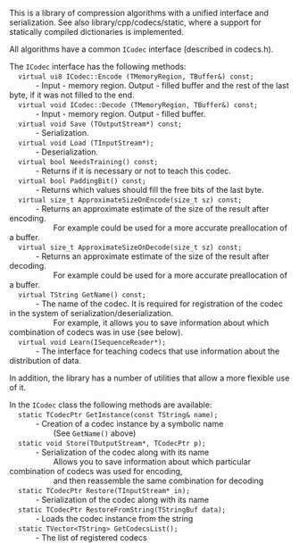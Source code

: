 This is a library of compression algorithms with a unified interface and serialization.
See also library/cpp/codecs/static, where a support for statically compiled dictionaries is implemented.
 
All algorithms have a common `ICodec` interface (described in codecs.h).
 
The `ICodec` interface has the following methods:\
    `virtual ui8 ICodec::Encode (TMemoryRegion, TBuffer&) const;`\
            - Input - memory region. Output - filled buffer and the rest of the last byte, if it was not filled to the end.\
    `virtual void ICodec::Decode (TMemoryRegion, TBuffer&) const;`\
            - Input - memory region. Output - filled buffer.\
    `virtual void Save (TOutputStream*) const;`\
            - Serialization.\
    `virtual void Load (TInputStream*);`\
            - Deserialization.\
    `virtual bool NeedsTraining() const;`\
            - Returns if it is necessary or not to teach this codec.\
    `virtual bool PaddingBit() const;`\
            - Returns which values should fill the free bits of the last byte.\
    `virtual size_t ApproximateSizeOnEncode(size_t sz) const;`\
            - Returns an approximate estimate of the size of the result after encoding.\
                    For example could be used for a more accurate preallocation of a buffer.\
    `virtual size_t ApproximateSizeOnDecode(size_t sz) const;`\
            - Returns an approximate estimate of the size of the result after decoding.\
                    For example could be used for a more accurate preallocation of a buffer.\
    `virtual TString GetName() const;`\
            - The name of the codec. It is required for registration of the codec in the system of serialization/deserialization.\
                    For example, it allows you to save information about which combination of codecs was in use (see below).\
    `virtual void Learn(ISequenceReader*);`\
            - The interface for teaching codecs that use information about the distribution of data.
 
In addition, the library has a number of utilities that allow a more flexible use of it.
 
In the `ICodec` class the following methods are available:\
    `static TCodecPtr GetInstance(const TString& name);`\
            - Creation of a codec instance by a symbolic name\
                    (See `GetName()` above)\
    `static void Store(TOutputStream*, TCodecPtr p);`\
            - Serialization of the codec along with its name\
                    Allows you to save information about which particular combination of codecs was used for encoding,\
                    and then reassemble the same combination for decoding\
    `static TCodecPtr Restore(TInputStream* in);`\
            - Serialization of the codec along with its name\
    `static TCodecPtr RestoreFromString(TStringBuf data);`\
            - Loads the codec instance from the string\
    `static TVector<TString> GetCodecsList();`\
            - The list of registered codecs
